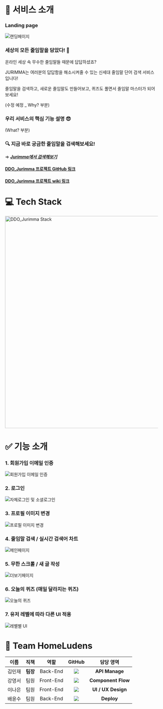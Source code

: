 # 💎 서비스 소개

### Landing page

![랜딩페이지](https://media.discordapp.net/attachments/885202056355397686/892300259458428938/LandingPage_Changed.gif?width=1098&height=549)

### **세상의 모든 줄임말을 담았다! 🤟**

온라인 세상 속 무수한 줄임말들 때문에 답답하셨죠?

JURIMMA는 여러분의 답답함을 해소시켜줄 수 있는 신세대 줄임말 단어 검색 서비스 입니다!

줄임말을 검색하고, 새로운 줄임말도 만들어보고, 퀴즈도 풀면서 줄임말 마스터가 되어보세요!

(수정 예정 \_ Why? 부분)

### 우리 서비스의 핵심 기능 설명 😎

(What? 부분)

### 🔍 지금 바로 궁금한 줄임말을 검색해보세요!

⇒ **_[Jurimma에서 검색해보기](https://jurimma.com/)_**

#### [DDO_Jurimma 프로젝트 GitHub 링크](https://github.com/codestates/DDO_Jurimma)

#### [DDO_Jurimma 프로젝트 wiki 링크](https://github.com/codestates/DDO_Jurimma/wiki)

# 💻 Tech Stack

<img width="700" alt="DDO_Jurimma Stack" src="https://media.discordapp.net/attachments/878131722296918017/892270332168269864/cf.png?width=858&height=549">

# ✅ 기능 소개

### 1. 회원가입 이메일 인증

![회원가입 이메일 인증](https://media.discordapp.net/attachments/885202056355397686/892300303431528469/Signup_Changed.gif?width=1098&height=549)

### 2. 로그인

![자체로그인 및 소셜로그인]()

### 3. 프로필 이미지 변경

![프로필 이미지 변경](https://media.discordapp.net/attachments/885202056355397686/892300336184819722/Profile_Image_Changed.gif?width=1098&height=549)

### 4. 줄임말 검색 / 실시간 검색어 차트

![메인페이지](https://cdn.discordapp.com/attachments/892308009194258502/892313044955312159/lan2.gif)

### 5. 무한 스크롤 / 새 글 작성

![더보기페이지](https://cdn.discordapp.com/attachments/892308009194258502/892313202753437696/landing22.gif)

### 6. 오늘의 퀴즈 (매일 달라지는 퀴즈)

![오늘의 퀴즈](https://media.discordapp.net/attachments/885202056355397686/892300356795658300/Quiz_Changed.gif?width=1098&height=549)

### 7. 유저 레벨에 따라 다른 UI 적용

![레벨별 UI]()

# 👫 Team HomeLudens

|  이름  |   직책   |   역할    |                                                                                                  GitHub                                                                                                   |     담당 영역      |
| :----: | :------: | :-------: | :-------------------------------------------------------------------------------------------------------------------------------------------------------------------------------------------------------: | :----------------: |
| 김민재 | **팀장** | Back-End  |        <a href="https://github.com/minjman2659"><img src="https://img.shields.io/badge/minjman2659-181717?style=flat-square&logo=github&logoColor=white&link=https://github.com/minjman2659"/></a>        |   **API Manage**   |
| 강영서 |   팀원   | Front-End | <a href="https://github.com/Youngseo-kangg"><img src="https://img.shields.io/badge/Youngseo%2D%2Dkangg-181717?style=flat-square&logo=github&logoColor=white&link=https://github.com/Youngseo-kangg"/></a> | **Component Flow** |
| 이나은 |   팀원   | Front-End |    <a href="https://github.com/Lee-Na-eun"><img src="https://img.shields.io/badge/Lee%2D%2DNa%2D%2Deun-181717?style=flat-square&logo=github&logoColor=white&link=https://github.com/Lee-Na-eun"/></a>     | **UI / UX Design** |
| 배윤수 |   팀원   | Back-End  |            <a href="https://github.com/mniYUNSU"><img src="https://img.shields.io/badge/mniYUNSU-181717?style=flat-square&logo=github&logoColor=white&link=https://github.com/mniYUNSU"/></a>             |     **Deploy**     |

